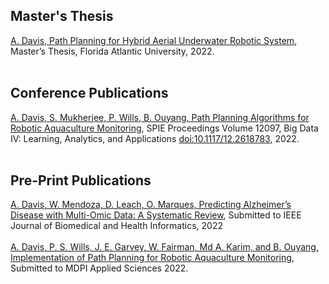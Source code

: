 ## Master's Thesis

[A. Davis, Path Planning for Hybrid Aerial Underwater Robotic System](https://raw.githubusercontent.com/tonydavis629/personal-site/main/src/data/publications/thesis.pdf), Master’s Thesis, Florida Atlantic University, 2022.
<br/><br/>

## Conference Publications

[A. Davis, S. Mukherjee, P. Wills, B. Ouyang, Path Planning Algorithms for Robotic Aquaculture Monitoring](https://arxiv.org/abs/2204.09753), SPIE Proceedings Volume 12097, Big Data IV: Learning, Analytics, and Applications [doi:10.1117/12.2618783](https://www.spiedigitallibrary.org/conference-proceedings-of-spie/12097/120970K/Path-planning-algorithms-for-robotic-aquaculture-monitoring/10.1117/12.2618783.short), 2022.
<br/><br/>

## Pre-Print Publications

[A. Davis, W. Mendoza, D. Leach, O. Marques, Predicting Alzheimer’s Disease with Multi-Omic Data: A Systematic Review](https://raw.githubusercontent.com/tonydavis629/personal-site/main/src/data/publications/AD.pdf), Submitted to IEEE Journal of Biomedical and Health Informatics, 2022
<br/><br/>
[A. Davis, P. S. Wills, J. E. Garvey, W. Fairman, Md A. Karim, and B. Ouyang, Implementation of Path Planning for Robotic Aquaculture Monitoring](https://raw.githubusercontent.com/tonydavis629/personal-site/main/src/data/publications/implementation.pdf), Submitted to MDPI Applied Sciences 2022.
